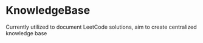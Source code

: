 # KnowledgeBase
Currently utilized to document LeetCode solutions, aim to create centralized knowledge base

